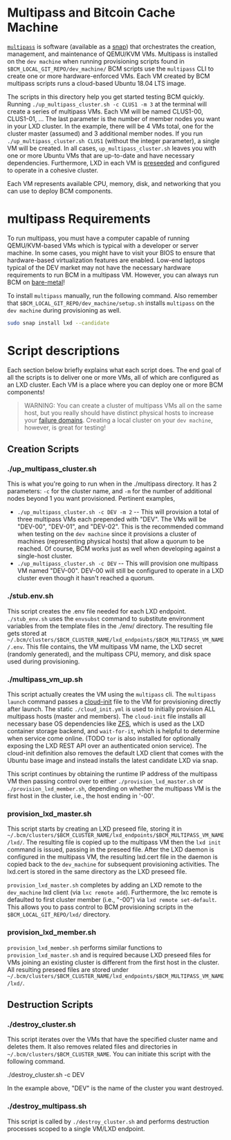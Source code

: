 # Multipass and Bitcoin Cache Machine

[`multipass`](https://github.com/CanonicalLtd/multipass) is software (available as a [snap](https://snapcraft.io/)) that orchestrates the creation, management, and maintenance of QEMU/KVM VMs. Multipass is installed on the `dev machine` when running provisioning scripts found in `$BCM_LOCAL_GIT_REPO/dev_machine/` BCM scripts use the `multipass` CLI to create one or more hardware-enforced VMs. Each VM created by BCM multipass scripts runs a cloud-based Ubuntu 18.04 LTS image.

The scripts in this directory help you get started testing BCM quickly. Running `./up_multipass_cluster.sh -c CLUS1 -m 3` at the terminal will create a series of multipass VMs. Each VM will be named CLUS1-00, CLUS1-01, ...  The last parameter is the number of member nodes you want in your LXD cluster.  In the example, there will be 4 VMs total, one for the cluster master (assumed) and 3 additional member nodes. If you run `./up_multipass_cluster.sh CLUS1` (without the integer parameter), a single VM will be created. In all cases, `up_multipass_cluster.sh` leaves you with one or more Ubuntu VMs that are up-to-date and have necessary dependencies. Furthermore, LXD in each VM is [preseeded](https://lxd.readthedocs.io/en/latest/clustering/#preseed) and configured to operate in a cohesive cluster. 

Each VM represents available CPU, memory, disk, and networking that you can use to deploy BCM components.

# multipass Requirements

To run multipass, you must have a computer capable of running QEMU/KVM-based VMs which is typical with a developer or server machine. In some cases, you might have to visit your BIOS to ensure that hardware-based virtualization features are enabled. Low-end laptops typical of the DEV market may not have the necessary hardware requirements to run BCM in a multipass VM. However, you can always run BCM on [bare-metal](./lxd/README.md)!

To install `multipass` manually, run the following command. Also remember that `$BCM_LOCAL_GIT_REPO/dev_machine/setup.sh` installs `multipass` on the `dev machine` during provisioning as well.

```bash
sudo snap install lxd --candidate
```

# Script descriptions

Each section below briefly explains what each script does. The end goal of all the scripts is to deliver one or more VMs, all of which are configured as an LXD cluster. Each VM is a place where you can deploy one or more BCM components!

>WARNING: You can create a cluster of multipass VMs all on the same host, but you really should have distinct physical hosts to increase your [failure domains](https://en.wikipedia.org/wiki/Failure_domain). Creating a local cluster on your `dev machine`, however, is great for testing!

## Creation Scripts

### ./up_multipass_cluster.sh

This is what you're going to run when in the ./multipass directory. It has 2 parameters: `-c` for the cluster name, and `-m` for the number of additional nodes beyond 1 you want provisioned.  Pertinent examples, 

* `./up_multipass_cluster.sh -c DEV -m 2` -- This will provision a total of three multipass VMs each prepended with "DEV". The VMs will be "DEV-00", "DEV-01", and "DEV-02". This is the recommended command when testing on the `dev machine` since it provisions a cluster of machines (representing physical hosts) that allow a quorum to be reached. Of course, BCM works just as well when developing against a single-host cluster.
* `./up_multipass_cluster.sh -c DEV` -- This will provision one multipass VM named "DEV-00". DEV-00 will still be configured to operate in a LXD cluster even though it hasn't reached a quorum.

### ./stub.env.sh

This script creates the .env file needed for each LXD endpoint. `./stub_env.sh` uses the `envsubst` command to substitute environment variables from the template files in the ./env/ directory. The resulting file gets stored at `~/.bcm/clusters/$BCM_CLUSTER_NAME/lxd_endpoints/$BCM_MULTIPASS_VM_NAME/.env`. This file contains, the VM multipass VM name, the LXD secret (randomly generated), and the multipass CPU, memory, and disk space used during provisioning.

### ./multipass_vm_up.sh

This script actually creates the VM using the `multipass` cli.  The `multipass launch` command passes a [cloud-init](https://cloud-init.io/) file to the VM for provisioning directly after launch. The static `./cloud_init.yml` is used to initially provision ALL multipass hosts (master and members). The `cloud-init` file installs all necessary base OS dependencies like [ZFS](https://en.wikipedia.org/wiki/ZFS), which is used as the LXD container storage backend, and `wait-for-it`, which is helpful to determine when service come online. (TODO `tor` is also installed for optionally exposing the LXD REST API over an authenticated onion service). The cloud-init definition also removes the default LXD client that comes with the Ubuntu base image and instead installs the latest candidate LXD via snap.

This script continues by obtaining the runtime IP address of the multipass VM then passing control over to either `./provision_lxd_master.sh` or `./provision_lxd_member.sh`, depending on whether the multipass VM is the first host in the cluster, i.e., the host ending in '-00'.

### provision_lxd_master.sh

This script starts by creating an LXD preseed file, storing it in `~/.bcm/clusters/$BCM_CLUSTER_NAME/lxd_endpoints/$BCM_MULTIPASS_VM_NAME/lxd/`. The resulting file is copied up to the multipass VM then the `lxd init` command is issued, passing in the preseed file. After the LXD daemon is configured in the multipass VM, the resulting lxd.cert file in the daemon is copied back to the `dev_machine` for subsequent provisioning activities. The lxd.cert is stored in the same directory as the LXD preseed file.

`provision_lxd_master.sh` completes by adding an LXD remote to the `dev_machine` lxd client (via `lxc remote add`). Furthermore, the lxc remote is defaulted to first cluster member (i.e., "-00") via `lxd remote set-default`. This allows you to pass control to BCM provisioning scripts in the `$BCM_LOCAL_GIT_REPO/lxd/` directory.

### provision_lxd_member.sh

`provision_lxd_member.sh` performs similar functions to `provision_lxd_master.sh` and is required because LXD preseed files for VMs joining an existing cluster is different from the first host in the cluster. All resulting preseed files are stored under `~/.bcm/clusters/$BCM_CLUSTER_NAME/lxd_endpoints/$BCM_MULTIPASS_VM_NAME/lxd/`.

## Destruction Scripts

### ./destroy_cluster.sh

This script iterates over the VMs that have the specified cluster name and deletes them. It also removes related files and directories in `~/.bcm/clusters/$BCM_CLUSTER_NAME`. You can initiate this script with the following command.

./destroy_cluster.sh -c DEV

In the example above, "DEV" is the name of the cluster you want destroyed.

### ./destroy_multipass.sh

This script is called by `./destroy_cluster.sh` and performs destruction processes scoped to a single VM/LXD endpoint.